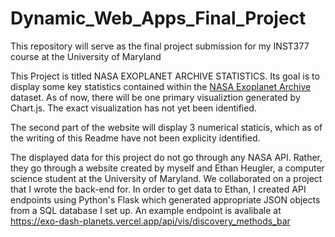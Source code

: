 # Dynamic_Web_Apps_Final_Project
This repository will serve as the final project submission for my INST377 course at the University of Maryland

This Project is titled NASA EXOPLANET ARCHIVE STATISTICS. Its goal is to display some key statistics contained within the [NASA Exoplanet Archive](https://www.google.com/search?client=safari&rls=en&q=NASA+exoplanet+archive&ie=UTF-8&oe=UTF-8) dataset. As of now, there will be one primary visualiztion generated by Chart.js. The exact visualization has not yet been identified. 

The second part of the website will display 3 numerical staticis, which as of the writing of this Readme have not been explicity identified. 

The displayed data for this project do not go through any NASA API. Rather, they go through a website created by myself and Ethan Heugler, a computer science student at the University of Maryland. We collaborated on a project that I wrote the back-end for. In order to get data to Ethan, I created API endpoints using Python's Flask which generated appropriate JSON objects from a SQL database I set up. An example endpoint is avalibale at https://exo-dash-planets.vercel.app/api/vis/discovery_methods_bar
